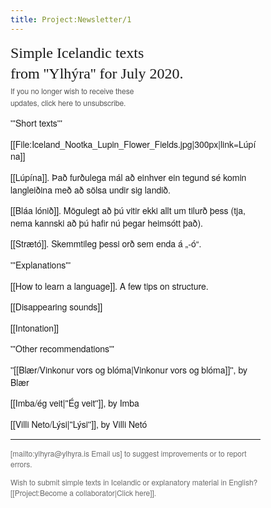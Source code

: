 ```yaml
---
title: Project:Newsletter/1
---
```


<div style="font-family:Helvetica Neue,sans-serif;font-size:14px;max-width:400px;line-height:1.4;">
<div style="font-family:Georgia;font-size:24px;">
Simple Icelandic texts <br />from ''Ylhýra'' for July 2020. 
</div>

<div style="font-size:12px;color:#555;line-height:1.6;">If you no longer wish to receive these <br />updates, click here to unsubscribe. </div>

'''Short texts'''

[[File:Iceland_Nootka_Lupin_Flower_Fields.jpg|300px|link=Lúpína]]

[[Lúpína]]. Það furðulega mál að einhver ein tegund sé komin langleiðina með að sölsa undir sig landið. <level level="b1"/>

[[Bláa lónið]]. Mögulegt að þú vitir ekki allt um tilurð þess (tja, nema kannski að þú hafir nú þegar heimsótt það). <level level="a2"/>

[[Strætó]]. Skemmtileg þessi orð sem enda á „-ó“. <level level="a1"/>

'''Explanations'''

[[How to learn a language]]. A few tips on structure. <level level="a1"/> 

[[Disappearing sounds]] <level level="a1"/> 

[[Intonation]]  <level level="a2"/>

'''Other recommendations'''

''[[Blær/Vinkonur vors og blóma|Vinkonur vors og blóma]]'', by Blær <level level="b1"/>

[[Imba/ég veit|''Ég veit'']], by Imba <level level="b2"/>

[[Villi Neto/Lýsi|''Lýsi'']], by Villi Netó <level level="a2"/>

***

<div style="color: #6b6b6b;font-size:12px;">
[mailto:ylhyra@ylhyra.is Email us] to suggest improvements or to report errors.   

Wish to submit simple texts in Icelandic or explanatory material in English? [[Project:Become a collaborator|Click here]].  
</div>
</div>